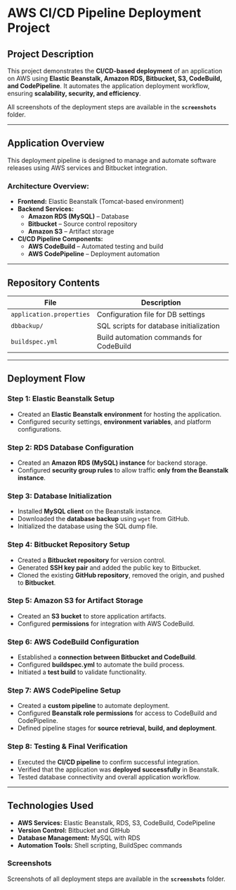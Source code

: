 # AWS CI/CD Pipeline Deployment Project

## Project Description

This project demonstrates the **CI/CD-based deployment** of an application on AWS using **Elastic Beanstalk, Amazon RDS, Bitbucket, S3, CodeBuild, and CodePipeline**. It automates the application deployment workflow, ensuring **scalability, security, and efficiency**.  

All screenshots of the deployment steps are available in the **`screenshots`** folder.

---

## Application Overview

This deployment pipeline is designed to manage and automate software releases using AWS services and Bitbucket integration.

### Architecture Overview:
- **Frontend:** Elastic Beanstalk (Tomcat-based environment)  
- **Backend Services:**  
  - **Amazon RDS (MySQL)** – Database  
  - **Bitbucket** – Source control repository  
  - **Amazon S3** – Artifact storage  
- **CI/CD Pipeline Components:**  
  - **AWS CodeBuild** – Automated testing and build  
  - **AWS CodePipeline** – Deployment automation  

---

## Repository Contents

| File | Description |
|------|-------------|
| `application.properties` | Configuration file for DB settings |
| `dbbackup/` | SQL scripts for database initialization |
| `buildspec.yml` | Build automation commands for CodeBuild |

---

## Deployment Flow

### Step 1: Elastic Beanstalk Setup
- Created an **Elastic Beanstalk environment** for hosting the application.
- Configured security settings, **environment variables**, and platform configurations.

### Step 2: RDS Database Configuration
- Created an **Amazon RDS (MySQL) instance** for backend storage.
- Configured **security group rules** to allow traffic **only from the Beanstalk instance**.

### Step 3: Database Initialization
- Installed **MySQL client** on the Beanstalk instance.
- Downloaded the **database backup** using `wget` from GitHub.
- Initialized the database using the SQL dump file.

### Step 4: Bitbucket Repository Setup
- Created a **Bitbucket repository** for version control.
- Generated **SSH key pair** and added the public key to Bitbucket.
- Cloned the existing **GitHub repository**, removed the origin, and pushed to **Bitbucket**.

### Step 5: Amazon S3 for Artifact Storage
- Created an **S3 bucket** to store application artifacts.
- Configured **permissions** for integration with AWS CodeBuild.

### Step 6: AWS CodeBuild Configuration
- Established a **connection between Bitbucket and CodeBuild**.
- Configured **buildspec.yml** to automate the build process.
- Initiated a **test build** to validate functionality.

### Step 7: AWS CodePipeline Setup
- Created a **custom pipeline** to automate deployment.
- Configured **Beanstalk role permissions** for access to CodeBuild and CodePipeline.
- Defined pipeline stages for **source retrieval, build, and deployment**.

### Step 8: Testing & Final Verification
- Executed the **CI/CD pipeline** to confirm successful integration.
- Verified that the application was **deployed successfully** in Beanstalk.
- Tested database connectivity and overall application workflow.

---

## Technologies Used

- **AWS Services:** Elastic Beanstalk, RDS, S3, CodeBuild, CodePipeline  
- **Version Control:** Bitbucket and GitHub  
- **Database Management:** MySQL with RDS  
- **Automation Tools:** Shell scripting, BuildSpec commands  

### Screenshots
Screenshots of all deployment steps are available in the **`screenshots`** folder.
